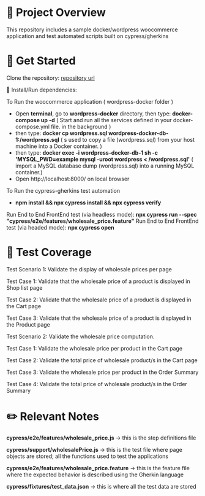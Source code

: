 # 📝 Project Overview
This repository includes a sample docker/wordpress woocommerce application and test automated scripts built on cypress/gherkins
 
# 🚀 Get Started
Clone the repository: [repository url](https://github.com/eleingraces/woocommerce.git)
 
📜 Install/Run dependencies:

To Run the woocommerce application ( wordpress-docker folder )
  - Open **terminal**, go to **wordpress-docker** directory, then type: **docker-compose up -d** ( Start and run all the services defined in your docker-compose.yml file. in the background )
  - then type: **docker cp wordpress.sql wordpress-docker-db-1:/wordpress.sql** ( s used to copy a file (wordpress.sql) from your host machine into a Docker container. )
  - then type: **docker exec -i wordpress-docker-db-1 sh -c 'MYSQL_PWD=example mysql -uroot wordpress < /wordpress.sql'** ( import a MySQL database dump (wordpress.sql) into a running MySQL 
    container.)
  - Open http://localhost:8000/ on local browser

To Run the cypress-gherkins test automation
  - **npm install && npx cypress install && npx cypress verify**


Run End to End FrontEnd test (via headless mode): **npx cypress run --spec "cypress/e2e/features/wholesale_price.feature"**
Run End to End FrontEnd test (via headed mode): **npx cypress open**

 
# 📙 Test Coverage
Test Scenario 1: Validate the display of wholesale prices per page 

  Test Case 1: Validate that the wholesale price of a product is displayed in Shop list page
  
  Test Case 2: Validate that the wholesale price of a product is displayed in the Cart page
  
  Test Case 3: Validate that the wholesale price of a product is displayed in the Product page
  
Test Scenario 2: Validate the wholesale price computation.

  Test Case 1: Validate the wholesale price per product in the Cart page
  
  Test Case 2: Validate the total price of wholesale product/s in the Cart page
  
  Test Case 3: Validate the wholesale price per product in the Order Summary
  
  Test Case 4: Validate the total price of wholesale product/s in the Order Summary
  

 
# ✏️ Relevant Notes
**cypress/e2e/features/wholesale_price.js** -> this is the step definitions file

**cypress/support/wholesalePrice.js** -> this is the test file where page objects are stored; all the functions used to test the applications

**cypress/e2e/features/wholesale_price.feature** -> this is the feature file where the expected behavior is described using the Gherkin language

**cypress/fixtures/test_data.json** -> this is where all the test data are stored

